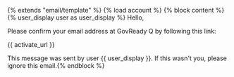 {% extends "email/template" %}
{% load account %}
{% block content %}
{% user_display user as user_display %}
Hello,

Please confirm your email address at GovReady Q by following this link:

{{ activate_url }}

This message was sent by user {{ user_display }}. If this wasn't you, please ignore this email.{% endblock %}

